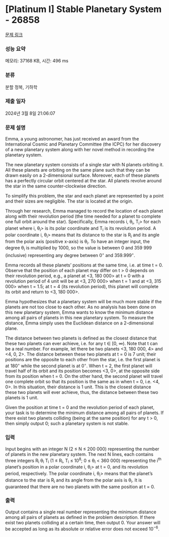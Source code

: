 # [Platinum I] Stable Planetary System - 26858 

[문제 링크](https://www.acmicpc.net/problem/26858) 

### 성능 요약

메모리: 37168 KB, 시간: 496 ms

### 분류

분할 정복, 기하학

### 제출 일자

2024년 3월 8일 21:06:07

### 문제 설명

<p>Emma, a young astronomer, has just received an award from the International Cosmic and Planetary Committee (the ICPC) for her discovery of a new planetary system along with her novel method in recording the planetary system.</p>

<p>The new planetary system consists of a single star with N planets orbiting it. All these planets are orbiting on the same plane such that they can be drawn easily on a 2-dimensional surface. Moreover, each of these planets has a perfectly circular orbit centered at the star. All planets revolve around the star in the same counter-clockwise direction.</p>

<p>To simplify this problem, the star and each planet are represented by a point and their sizes are negligible. The star is located at the origin.</p>

<p>Through her research, Emma managed to record the location of each planet along with their revolution period (the time needed for a planet to complete one full orbit around the star). Specifically, Emma records <R<sub>i</sub>, θ<sub>i</sub>, T<sub>i</sub>> for each planet where <R<sub>i</sub>, θ<sub>i</sub>> is its polar coordinate and T<sub>i</sub> is its revolution period. A polar coordinate <R<sub>i</sub>, θ<sub>i</sub>> means that its distance to the star is R<sub>i</sub> and its angle from the polar axis (positive x-axis) is θ<sub>i</sub>. To have an integer input, the degree θ<sub>i</sub> is multiplied by 1000, so the value is between 0 and 359 999 (inclusive) representing any degree between 0<sup>◦</sup> and 359.999<sup>◦</sup>.</p>

<p>Emma records all these planets’ positions at the same time, i.e. at time t = 0. Observe that the position of each planet may differ on t > 0 depends on their revolution period, e.g., a planet at <3, 180 000> at t = 0 with a revolution period of 4 unit will be at <3, 270 000> when t = 1 and at <3, 315 000> when t = 1.5; at t = 4 (its revolution period), this planet will complete its orbit and return to <3, 180 000>.</p>

<p>Emma hypothesizes that a planetary system will be much more stable if the planets are not too close to each other. As no analysis has been done on this new planetary system, Emma wants to know the minimum distance among all pairs of planets in this new planetary system. To measure the distance, Emma simply uses the Euclidean distance on a 2-dimensional plane.</p>

<p>The distance between two planets is defined as the closest distance that these two planets can ever achieve, i.e. for any t ∈ [0, ∞). Note that t can be a real number. For example, let there be two planets <3, 180 000, 4> and <4, 0, 2>. The distance between these two planets at t = 0 is 7 unit; their positions are the opposite to each other from the star, i.e. the first planet is at 180<sup>◦</sup> while the second planet is at 0<sup>◦</sup>. When t = 2, the first planet will travel half of its orbit and its position becomes <3, 0>, at the opposite side from its position when t = 0. On the other hand, the second planet will travel one complete orbit so that its position is the same as in when t = 0, i.e. <4, 0>. In this situation, their distance is 1 unit. This is the closest distance these two planets will ever achieve, thus, the distance between these two planets is 1 unit.</p>

<p>Given the position at time t = 0 and the revolution period of each planet, your task is to determine the minimum distance among all pairs of planets. If there exist two planets colliding (being at the same position) for any t > 0, then simply output 0; such a planetary system is not stable.</p>

### 입력 

 <p>Input begins with an integer N (2 ≤ N ≤ 200 000) representing the number of planets in the new planetary system. The next N lines, each contains three integers R<sub>i</sub> θ<sub>i</sub> T<sub>i</sub> (1 ≤ R<sub>i</sub>, T<sub>i</sub> ≤ 10<sup>8</sup>; 0 ≤ θ<sub>i</sub> < 360 000) representing the i<sup>th</sup> planet’s position in a polar coordinate <R<sub>i</sub>, θ<sub>i</sub>> at t = 0, and its revolution period, respectively. The polar coordinate <R<sub>i</sub>, θ<sub>i</sub>> means that the planet’s distance to the star is R<sub>i</sub> and its angle from the polar axis is θ<sub>i</sub>. It is guaranteed that there are no two planets with the same position at t = 0.</p>

### 출력 

 <p>Output contains a single real number representing the minimum distance among all pairs of planets as defined in the problem description. If there exist two planets colliding at a certain time, then output 0. Your answer will be accepted as long as its absolute or relative error does not exceed 10<sup>−6</sup>.</p>

